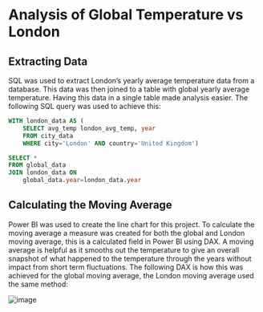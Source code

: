 # Analysis of Global Temperature vs London

## Extracting Data
SQL was used to extract London’s yearly average temperature data from a database. This data was then joined to a table with global yearly average temperature. Having this data in a single table made analysis easier. The following SQL query was used to achieve this:

```sql
WITH london_data AS (
  	SELECT avg_temp london_avg_temp, year
	FROM city_data 
	WHERE city='London' AND country='United Kingdom')

SELECT *
FROM global_data
JOIN london_data ON
	global_data.year=london_data.year
```

## Calculating the Moving Average
Power BI was used to create the line chart for this project. To calculate the moving average a measure was created for both the global and London moving average, this is a calculated field in Power BI using DAX. A moving average is helpful as it smooths out the temperature to give an overall snapshot of what happened to the temperature through the years without impact from short term fluctuations. The following DAX is how this was achieved for the global moving average, the London moving average used the same method:

![image](https://github.com/Hannahllmm/Data-Analyst-Nanodegree/assets/39679731/5c57e1f8-8310-4e4d-99ed-275a03a9c699)


